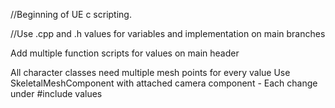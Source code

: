 //Beginning of UE c scripting.

//Use .cpp and .h values for variables and implementation on main branches

Add multiple function scripts for values on main header


All character classes need multiple mesh points for every value 
    Use SkeletalMeshComponent with attached camera component - Each change under #include values 
